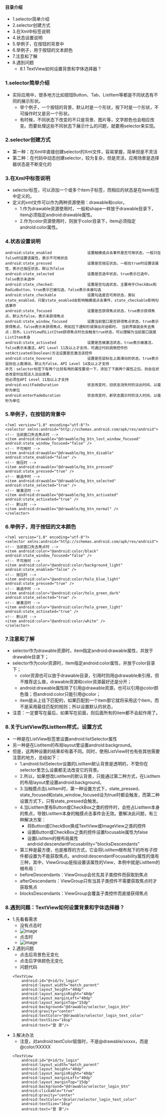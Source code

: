 #### 目录介绍
- 1.selector简单介绍
- 2.selector创建方式
- 3.在Xml中标签说明
- 4.状态设置说明
- 5.举例子，在按钮的背景中
- 6.举例子，用于按钮的文本颜色
- 7.注意和了解
- 8.遇到问题
    - 8.1 TextView如何设置背景和字体选择器？

### 1.selector简单介绍
- 实际应用中，很多地方比如按钮Button、Tab、ListItem等都是不同状态有不同的展示形状。
    - 举个例子，一个按钮的背景，默认时是一个形状，按下时是一个形状，不可操作时又是另一个形状。
    - 有时候，不同状态下改变的不只是背景、图片等，文字颜色也会相应改变。而要处理这些不同状态下展示什么的问题，就要用selector来实现。



### 2.selector创建方式
- 第一种：在Xml中直接创建selector的Xml文件，容易掌握，简单但是不灵活
- 第二种：在代码中动态创建selector，较为复杂，但是灵活，应用场景是选择器状态是不断变化的



### 3.在Xml中标签说明
- selector标签，可以添加一个或多个item子标签，而相应的状态是在item标签中定义的。
- 定义的xml文件可以作为两种资源使用：drawable和color。
    - 1.作为drawable资源使用时，一般和shape一样放于drawable目录下，item必须指定android:drawable属性。
    - 2.作为color资源使用时，则放于color目录下，item必须指定android:color属性。

### 4.状态设置说明
```
android:state_enabled                设置触摸或点击事件是否可用状态，一般只在false时设置该属性，表示不可用状态
android:state_pressed                设置是否按压状态，一般在true时设置该属性，表示已按压状态，默认为false
android:state_selected               设置是否选中状态，true表示已选中，false表示未选中
android:state_checked:               设置是否勾选状态，主要用于CheckBox和RadioButton，true表示已被勾选，false表示未被勾选
android:state_checkable              设置勾选是否可用状态，类似state_enabled，只是state_enabled会影响触摸或点击事件，state_checkable影响勾选事件
android:state_focused                设置是否获得焦点状态，true表示获得焦点，默认为false，表示未获得焦点
android:state_window_focused         设置当前窗口是否获得焦点状态，true表示获得焦点，false表示未获得焦点，例如拉下通知栏或弹出对话框时， 当前界面就会失去焦点；另外，ListView的ListItem获得焦点时也会触发true状态，可以理解为当前窗口就是ListItem本身
android:state_activated              设置是否被激活状态，true表示被激活，false表示未激活，API Level 11及以上才支持，可通过代码调用控件的setActivated(boolean)方法设置是否激活该控件
android:state_hovered                设置是否鼠标在上面滑动的状态，true表示鼠标在上面滑动，默认为false，API Level 14及以上才支持
补充：selector标签下有两个比较有用的属性要说一下，添加了下面两个属性之后，则会在状态改变时出现淡入淡出效果，
但必须在API Level 11及以上才支持
android:exitFadeDuration             状态改变时，旧状态消失时的淡出时间，以毫秒为单位
android:enterFadeDuration            状态改变时，新状态展示时的淡入时间，以毫秒为单位
```


### 5.举例子，在按钮的背景中
```
<?xml version="1.0" encoding="utf-8"?>
<selector xmlns:android="http://schemas.android.com/apk/res/android">
<!-- 当前窗口失去焦点时 -->
<item android:drawable="@drawable/bg_btn_lost_window_focused" android:state_window_focused="false" />
<!-- 不可用时 -->
<item android:drawable="@drawable/bg_btn_disable" android:state_enabled="false" />
<!-- 按压时 -->
<item android:drawable="@drawable/bg_btn_pressed" android:state_pressed="true" />
<!-- 被选中时 -->
<item android:drawable="@drawable/bg_btn_selected" android:state_selected="true" />
<!-- 被激活时 -->
<item android:drawable="@drawable/bg_btn_activated" android:state_activated="true" />
<!-- 默认时 -->
<item android:drawable="@drawable/bg_btn_normal" />
</selector>
```


### 6.举例子，用于按钮的文本颜色
```
<?xml version="1.0" encoding="utf-8"?>
<selector xmlns:android="http://schemas.android.com/apk/res/android">
<!-- 当前窗口失去焦点时 -->
<item android:color="@android:color/black" android:state_window_focused="false" />
<!-- 不可用时 -->
<item android:color="@android:color/background_light" android:state_enabled="false" />
<!-- 按压时 -->
<item android:color="@android:color/holo_blue_light" android:state_pressed="true" />
<!-- 被选中时 -->
<item android:color="@android:color/holo_green_dark" android:state_selected="true" />
<!-- 被激活时 -->
<item android:color="@android:color/holo_green_light" android:state_activated="true" />
<!-- 默认时 -->
<item android:color="@android:color/white" />
</selector>
```


### 7.注意和了解
* selector作为drawable资源时，item指定android:drawable属性，并放于drawable目录下；
* selector作为color资源时，item指定android:color属性，并放于color目录下；
    * color资源也可以放于drawable目录，引用时则用@drawable来引用，但不推荐这么做，drawable资源和color资源最好还是分开；
    * android:drawable属性除了引用@drawable资源，也可以引用@color颜色值；但android:color只能引用@color；
    * item是从上往下匹配的，如果匹配到一个item那它就将采用这个item，而不是采用最佳匹配的规则；所以设置默认的状态，
* 注意：一定要写在最后，如果写在前面，则后面所有的item都不会起作用了。



### 8.关于ListView的ListItem样式，设置方式
* 一种是在ListView标签里设置android:listSelector属性
* 另一种是在ListItem的布局layout里设置android:background。
* 但是，这两种设置的结果却有着不同。同时，使用ListView时也有些其他需要注意的地方，总结如下：
    - 1.android:listSelector设置的ListItem默认背景是透明的，不管你在selector里怎么设置都无法改变它的背景。
    - 2.所以，如果想改ListItem的默认背景，只能通过第二种方式，在ListItem的布局layout里设置android:background。
    - 3.当触摸点击ListItem时，第一种设置方式下，state_pressed、state_focused和state_window_focused设为true时都会触发，而第二种设置方式下，只有state_pressed会触发。
    - 4.当ListItem里有Button或CheckBox之类的控件时，会抢占ListItem本身的焦点，导致ListItem本身的触摸点击事件会无效。要解决此问题，有三种解决方案：
		* 将Button或CheckBox换成TextView或ImageView之类的控件
		* 设置Button或CheckBox之类的控件设置focusable属性为false
		* 设置ListItem的根布局属性android:descendantFocusability="blocksDescendants"
	- 第三种是最方便，也是推荐的方式，它会将ListItem根布局下的所有子控件都设置为不能获取焦点。android:descendantFocusability属性的值有三种，其中，ViewGroup是指设置该属性的View，本例中就是ListItem的根布局：
    - beforeDescendants：ViewGroup会优先其子类控件而获取到焦点
    - afterDescendants：ViewGroup只有当其子类控件不需要获取焦点时才获取焦点
    - blocksDescendants：ViewGroup会覆盖子类控件而直接获得焦点

### 8.遇到问题：TextView如何设置背景和字体选择器？
- 1.先看看需求
    * 没有点击时
    * ![image](https://upload-images.jianshu.io/upload_images/4432347-714463732bee4c03.png?imageMogr2/auto-orient/strip%7CimageView2/2/w/1240)
    * 点击时
    * ![image](https://upload-images.jianshu.io/upload_images/4432347-14cc46bf653c21c9.png?imageMogr2/auto-orient/strip%7CimageView2/2/w/1240)
- 2.遇到问题
	* 点击后背景色无变化
	* 点击后字体颜色无变化
	* 问题代码
    ```
    <TextView
        android:id="@+id/tv_login"
        android:layout_width="match_parent"
        android:layout_height="40dp"
        android:layout_marginRight="40dp"
        android:layout_marginLeft="40dp"
        android:layout_marginTop="15dp"
        android:background="@drawable/selector_login_btn"
        android:gravity="center"
        android:textColor="@drawable/selector_login_text_color"
        android:textSize="16sp"
        android:text="登 录"/>
    ```
- 3.解决办法
	* 注意，对android:textColor赋值时，不是@drawable/xxxxx，而是@color/XXXXX
    ```
    <TextView
        android:id="@+id/tv_login"
        android:layout_width="match_parent"
        android:layout_height="40dp"
        android:layout_marginRight="40dp"
        android:layout_marginLeft="40dp"
        android:layout_marginTop="15dp"
        android:background="@drawable/selector_login_btn"
        android:clickable="true"
        android:gravity="center"
        android:textColor="@color/selector_login_text_color"
        android:textSize="16sp"
        android:text="登 录"/>
    ```













